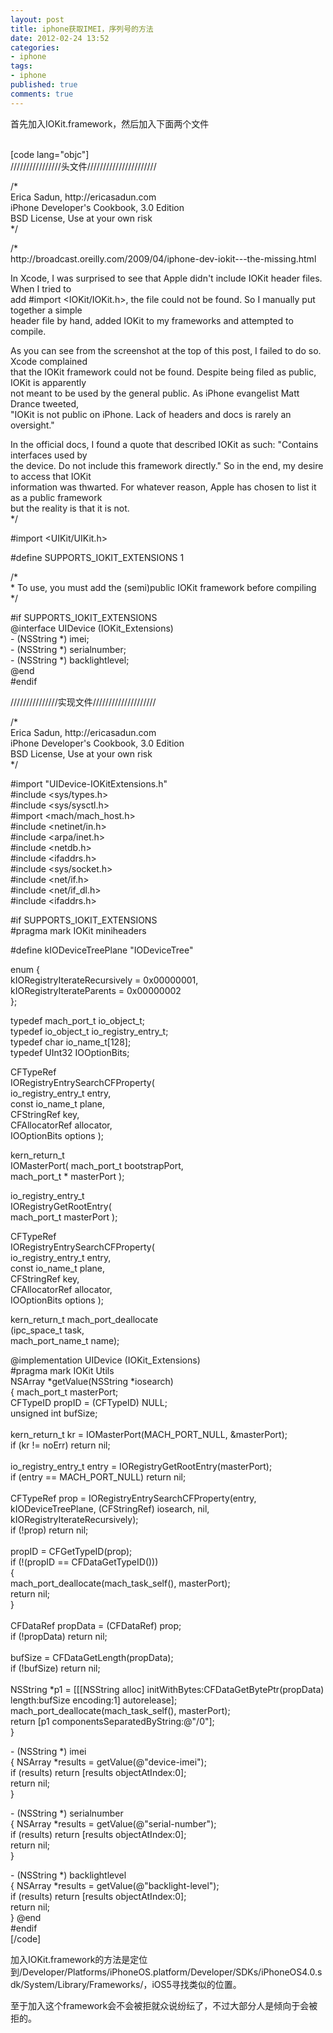 ```yaml
---
layout: post
title: iphone获取IMEI，序列号的方法
date: 2012-02-24 13:52
categories:
- iphone
tags:
- iphone
published: true
comments: true
---
```

<p><p>首先加入IOKit.framework，然后加入下面两个文件</p>
<p> <br />
[code lang="objc"]<br />
////////////////头文件//////////////////////</p>

<p>/*<br />
 Erica Sadun, http://ericasadun.com<br />
 iPhone Developer's Cookbook, 3.0 Edition<br />
 BSD License, Use at your own risk<br />
 */</p>

<p>/*<br />
 http://broadcast.oreilly.com/2009/04/iphone-dev-iokit---the-missing.html<br />
 
 In Xcode, I was surprised to see that Apple didn't include IOKit header files. When I tried to <br />
 add #import &lt;IOKit/IOKit.h&gt;, the file could not be found. So I manually put together a simple <br />
 header file by hand, added IOKit to my frameworks and attempted to compile.<br />
 
 As you can see from the screenshot at the top of this post, I failed to do so. Xcode complained <br />
 that the IOKit framework could not be found. Despite being filed as public, IOKit is apparently <br />
 not meant to be used by the general public. As iPhone evangelist Matt Drance tweeted, <br />
 &quot;IOKit is not public on iPhone. Lack of headers and docs is rarely an oversight.&quot;<br />
 
 In the official docs, I found a quote that described IOKit as such: &quot;Contains interfaces used by<br />
 the device. Do not include this framework directly.&quot; So in the end, my desire to access that IOKit <br />
 information was thwarted. For whatever reason, Apple has chosen to list it as a public framework <br />
 but the reality is that it is not.<br />
*/</p>

<p>#import &lt;UIKit/UIKit.h&gt;</p>

<p>#define SUPPORTS_IOKIT_EXTENSIONS    1</p>

<p>/*<br />
 * To use, you must add the (semi)public IOKit framework before compiling<br />
 */</p>

<p>#if SUPPORTS_IOKIT_EXTENSIONS<br />
@interface UIDevice (IOKit_Extensions)<br />
- (NSString *) imei;<br />
- (NSString *) serialnumber;<br />
- (NSString *) backlightlevel;<br />
@end<br />
#endif</p>

<p>///////////////实现文件////////////////////</p>

<p> </p>

<p>/*<br />
 Erica Sadun, http://ericasadun.com<br />
 iPhone Developer's Cookbook, 3.0 Edition<br />
 BSD License, Use at your own risk<br />
 */</p>

<p>#import &quot;UIDevice-IOKitExtensions.h&quot;<br />
#include &lt;sys/types.h&gt;<br />
#include &lt;sys/sysctl.h&gt;<br />
#import &lt;mach/mach_host.h&gt;<br />
#include &lt;netinet/in.h&gt;<br />
#include &lt;arpa/inet.h&gt;<br />
#include &lt;netdb.h&gt;<br />
#include &lt;ifaddrs.h&gt;<br />
#include &lt;sys/socket.h&gt;<br />
#include &lt;net/if.h&gt;<br />
#include &lt;net/if_dl.h&gt;<br />
#include &lt;ifaddrs.h&gt;</p>

<p>#if SUPPORTS_IOKIT_EXTENSIONS<br />
#pragma mark IOKit miniheaders</p>

<p>#define kIODeviceTreePlane        &quot;IODeviceTree&quot;</p>

<p>enum {<br />
    kIORegistryIterateRecursively    = 0x00000001,<br />
    kIORegistryIterateParents        = 0x00000002<br />
};</p>

<p>typedef mach_port_t    io_object_t;<br />
typedef io_object_t    io_registry_entry_t;<br />
typedef char        io_name_t[128];<br />
typedef UInt32        IOOptionBits;</p>

<p>CFTypeRef<br />
IORegistryEntrySearchCFProperty(<br />
                                io_registry_entry_t    entry,<br />
                                const io_name_t        plane,<br />
                                CFStringRef        key,<br />
                                CFAllocatorRef        allocator,<br />
                                IOOptionBits        options );</p>

<p>kern_return_t<br />
IOMasterPort( mach_port_t    bootstrapPort,<br />
             mach_port_t *    masterPort );</p>

<p>io_registry_entry_t<br />
IORegistryGetRootEntry(<br />
                       mach_port_t    masterPort );</p>

<p>CFTypeRef<br />
IORegistryEntrySearchCFProperty(<br />
                                io_registry_entry_t    entry,<br />
                                const io_name_t        plane,<br />
                                CFStringRef        key,<br />
                                CFAllocatorRef        allocator,<br />
                                IOOptionBits        options );</p>

<p>kern_return_t   mach_port_deallocate<br />
(ipc_space_t                               task,<br />
 mach_port_name_t                          name);</p>

<p>@implementation UIDevice (IOKit_Extensions)<br />
#pragma mark IOKit Utils<br />
NSArray *getValue(NSString *iosearch)<br />
{
    mach_port_t          masterPort;<br />
    CFTypeID             propID = (CFTypeID) NULL;<br />
    unsigned int         bufSize;<br />
    <br />
    kern_return_t kr = IOMasterPort(MACH_PORT_NULL, &amp;masterPort);<br />
    if (kr != noErr) return nil;<br />
    <br />
    io_registry_entry_t entry = IORegistryGetRootEntry(masterPort);<br />
    if (entry == MACH_PORT_NULL) return nil;<br />
    <br />
    CFTypeRef prop = IORegistryEntrySearchCFProperty(entry, kIODeviceTreePlane, (CFStringRef) iosearch, nil, kIORegistryIterateRecursively);<br />
    if (!prop) return nil;<br />
    <br />
    propID = CFGetTypeID(prop);<br />
    if (!(propID == CFDataGetTypeID())) <br />
    {<br />
        mach_port_deallocate(mach_task_self(), masterPort);<br />
        return nil;<br />
    }<br />
    <br />
    CFDataRef propData = (CFDataRef) prop;<br />
    if (!propData) return nil;<br />
    <br />
    bufSize = CFDataGetLength(propData);<br />
    if (!bufSize) return nil;<br />
    <br />
    NSString *p1 = [[[NSString alloc] initWithBytes:CFDataGetBytePtr(propData) length:bufSize encoding:1] autorelease];<br />
    mach_port_deallocate(mach_task_self(), masterPort);<br />
    return [p1 componentsSeparatedByString:@&quot;/0&quot;];<br />
}</p>

<p>- (NSString *) imei<br />
{
    NSArray *results = getValue(@&quot;device-imei&quot;);<br />
    if (results) return [results objectAtIndex:0];<br />
    return nil;<br />
}</p>

<p>- (NSString *) serialnumber<br />
{
    NSArray *results = getValue(@&quot;serial-number&quot;);<br />
    if (results) return [results objectAtIndex:0];<br />
    return nil;<br />
}</p>

<p>- (NSString *) backlightlevel<br />
{
    NSArray *results = getValue(@&quot;backlight-level&quot;);<br />
    if (results) return [results objectAtIndex:0];<br />
    return nil;<br />
}
@end<br />
#endif<br />
[/code]
</p>
<p>加入IOKit.framework的方法是定位到/Developer/Platforms/iPhoneOS.platform/Developer/SDKs/iPhoneOS4.0.sdk/System/Library/Frameworks/，iOS5寻找类似的位置。</p>
<p>至于加入这个framework会不会被拒就众说纷纭了，不过大部分人是倾向于会被拒的。</p></p>
